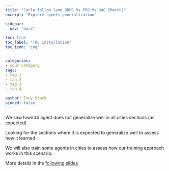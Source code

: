 ```yaml
---
title: "Carla follow lane DDPG Vs PPO Vs SAC [March]"
excerpt: "Explore agents generalization"

sidebar:
  nav: "docs"

toc: true
toc_label: "TOC installation"
toc_icon: "cog"


categories:
- your category
tags:
- tag 1
- tag 2
- tag 3
- tag 4

author: Tony Stark
pinned: false
---
```


We saw town04 agent does not generalize well in all cities sections (as expected)

Looking for the sections where it is expected to generalize well to assess how it learned.

We will also train some agents in cities to assess how our training approach works in this scenario.

More details in the [following slides](https://docs.google.com/presentation/d/1VbU3VYoVFp10xSmhYN-xmcvoocDbfPm2lejwfBH_uyw/edit#slide=id.g28f96688b3f_1_0)